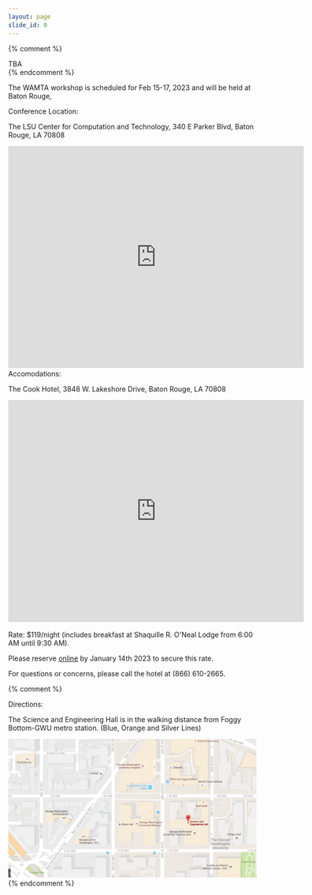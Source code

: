 ```yaml
---
layout: page
slide_id: 0
---
```


{% comment %}
  <div class="alert alert-warning text-center">TBA</div>
{% endcomment %}

<div class="container">
<div class="row mt-xs-0 mt-sm-0 mt-md-1 mt-lg-2 mt-xl-3 mb-xs-2 mb-sm-2">
<div class="col text-muted" markdown="1">

The WAMTA workshop is scheduled for Feb 15-17, 2023 and will be held at Baton Rouge,

<div class="text-info" >Conference Location:</div>

The LSU Center for Computation and Technology, 340 E Parker Blvd, Baton Rouge, LA 70808

<center>
<iframe src="https://www.google.com/maps/embed?pb=!1m18!1m12!1m3!1d3441.0112423921346!2d-91.17454298454716!3d30.4074229082881!2m3!1f0!2f0!3f0!3m2!1i1024!2i768!4f13.1!3m3!1m2!1s0x8626a7236b5aaaab%3A0x1e1e833a6e071383!2sLSU%20Center%20for%20Computation%20and%20Technology!5e0!3m2!1sde!2sus!4v1650920303626!5m2!1sde!2sus" width="600" height="450" style="border:0;" allowfullscreen="" loading="lazy" referrerpolicy="no-referrer-when-downgrade"></iframe>
</center>

<div class="text-info">Accomodations:</div>

The Cook Hotel, 3848 W. Lakeshore Drive, Baton Rouge, LA  70808

<iframe src="https://www.google.com/maps/embed?pb=!1m18!1m12!1m3!1d3440.7966517404748!2d-91.17204198480813!3d30.413510781749682!2m3!1f0!2f0!3f0!3m2!1i1024!2i768!4f13.1!3m3!1m2!1s0x8626a6d979717097%3A0xc9ecc00cce92e6e1!2sThe%20Cook%20Hotel%20and%20Conference%20Center%20at%20LSU!5e0!3m2!1sde!2sus!4v1658024951197!5m2!1sde!2sus" width="600" height="450" style="border:0;" allowfullscreen="" loading="lazy" referrerpolicy="no-referrer-when-downgrade"></iframe>

Rate:  $119/night (includes breakfast at  Shaquille R. O'Neal Lodge from 6:00 AM until 9:30 AM). 

Please reserve <a href="https://reservations.travelclick.com/110626?groupID=3574762">online</a> by January 14th 2023 to secure this rate. 

For questions or concerns, please call the hotel at (866) 610-2665.

{% comment %}
<div class="text-info">Directions:</div>

<p>The Science and Engineering Hall is in the walking distance from Foggy Bottom-GWU metro station. (Blue, Orange and Silver Lines)</p>

<img class="img-fluid" src="./assets/images/direction.png" alt="direction">
</div>
{% endcomment %}

</div>

</div>

</div>
